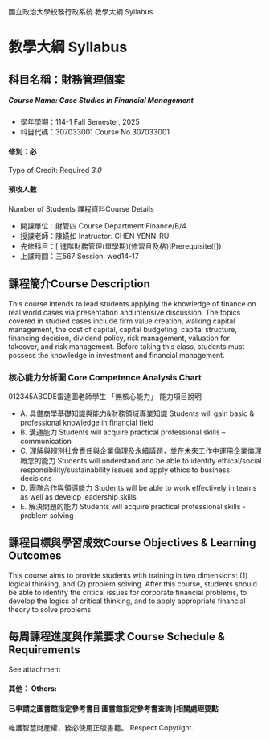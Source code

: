 國立政治大學校務行政系統 教學大綱 Syllabus
# 教學大綱 Syllabus
##  科目名稱：財務管理個案
#####  Course Name: Case Studies in Financial Management
  * 學年學期：114-1 Fall Semester, 2025 
  * 科目代碼：307033001 Course No.307033001
#### 修別：必
Type of Credit: Required 
_3.0_
#### 預收人數
Number of Students
課程資料Course Details
  * 開課單位：財管四 Course Department:Finance/B/4 
  * 授課老師：陳嬿如 Instructor: CHEN YENN-RU 
  * 先修科目：[ 進階財務管理(單學期)(修習且及格)]Prerequisite([])
  * 上課時間：三567 Session: wed14-17
##  課程簡介Course Description
This course intends to lead students applying the knowledge of finance on real world cases via presentation and intensive discussion. The topics covered in studied cases include firm value creation, walking capital management, the cost of capital, capital budgeting, capital structure, financing decision, dividend policy, risk management, valuation for takeover, and risk management.
Before taking this class, students must possess the knowledge in investment and financial management. 
###  核心能力分析圖 Core Competence Analysis Chart
012345ABCDE雷達圖老師學生
「無核心能力」 
能力項目說明
  * A. 具備商學基礎知識與能力&財務領域專業知識 Students will gain basic & professional knowledge in financial field
  * B. 溝通能力 Students will acquire practical professional skills – communication
  * C. 理解與辨別社會責任與企業倫理及永續議題，並在未來工作中運用企業倫理概念的能力 Students will understand and be able to identify ethical/social responsibility/sustainability issues and apply ethics to business decisions
  * D. 團隊合作與領導能力 Students will be able to work effectively in teams as well as develop leadership skills
  * E. 解決問題的能力 Students will acquire practical professional skills - problem solving
##  課程目標與學習成效Course Objectives & Learning Outcomes 
This course aims to provide students with training in two dimensions: (1) logical thinking, and (2) problem solving. After this course, students should be able to identify the critical issues for corporate financial problems, to develop the logics of critical thinking, and to apply appropriate financial theory to solve problems.
##  每周課程進度與作業要求 Course Schedule & Requirements
See attachment
####  其他： Others:
####  已申請之圖書館指定參考書目  圖書館指定參考書查詢 |相關處理要點
維護智慧財產權，務必使用正版書籍。 Respect Copyright.